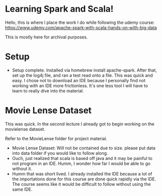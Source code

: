 # Learning Spark and Scala!

Hello, this is where I place the work I do while following the udemy course:
https://www.udemy.com/apache-spark-with-scala-hands-on-with-big-data

This is mostly here for archival purposes.


# Setup
- Setup complete. Installed via homebrew install apache-spark. After that, set up the log4j file, and ran a test read onto a file. This was quick and easy. I chose not to download an IDE because I personally find not working with an IDE more frictionless. It's one less tool I will have to learn to really dive into the material.

# Movie Lense Dataset
This was quick. In the second lecture I already got to begin working on the 
movielense dataset.

Refer to the MovieLense folder for project material.

- Movie Lense Dataset: Will not be contained due to size. please put data into data folder if you would like to follow along.
- Ouch, just realized that scala is based off java and it may be painful to not program in an IDE. Humm, I wonder how far I would be able to go without it.
- Humm that was short lived. I already installed the IDE because a lot of the importations done for this course are done quick rapidly via the IDE. The course seems like it would be difficult to follow without using the same IDE.
